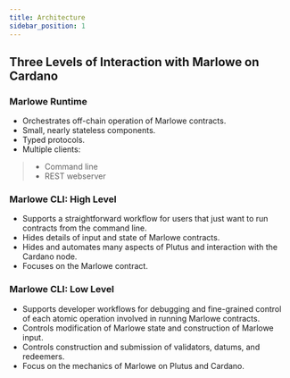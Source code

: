 ```yaml
---
title: Architecture
sidebar_position: 1
---
```


## Three Levels of Interaction with Marlowe on Cardano

### Marlowe Runtime

* Orchestrates off-chain operation of Marlowe contracts.
* Small, nearly stateless components.
* Typed protocols.
* Multiple clients:
> * Command line
> * REST webserver

### Marlowe CLI: High Level

* Supports a straightforward workflow for users that just want to run contracts from the command line.
* Hides details of input and state of Marlowe contracts.
* Hides and automates many aspects of Plutus and interaction with the Cardano node.
* Focuses on the Marlowe contract.

### Marlowe CLI: Low Level

* Supports developer workflows for debugging and fine-grained control of each atomic operation involved in running Marlowe contracts.
* Controls modification of Marlowe state and construction of Marlowe input.
* Controls construction and submission of validators, datums, and redeemers.
* Focus on the mechanics of Marlowe on Plutus and Cardano.
